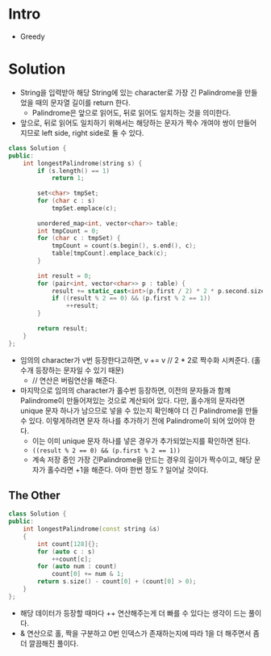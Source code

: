 # Intro
- Greedy

# Solution
- String을 입력받아 해당 String에 있는 character로 가장 긴 Palindrome을 만들었을 때의 문자열 길이를 return 한다.
  - Palindrome은 앞으로 읽어도, 뒤로 읽어도 일치하는 것을 의미한다.
- 앞으로, 뒤로 읽어도 일치하기 위해서는 해당하는 문자가 짝수 개여야 쌍이 만들어지므로 left side, right side로 둘 수 있다.

```cpp
class Solution {
public:
    int longestPalindrome(string s) {
        if (s.length() == 1)
            return 1;
        
        set<char> tmpSet;
        for (char c : s)
            tmpSet.emplace(c);
        
        unordered_map<int, vector<char>> table;
        int tmpCount = 0;
        for (char c : tmpSet) {
            tmpCount = count(s.begin(), s.end(), c);
            table[tmpCount].emplace_back(c);
        }
        
        int result = 0;
        for (pair<int, vector<char>> p : table) {
            result += static_cast<int>(p.first / 2) * 2 * p.second.size();
            if ((result % 2 == 0) && (p.first % 2 == 1))
                ++result;
        }
        
        return result;
    }
};
```
- 임의의 character가 v번 등장한다고하면, v += v // 2 * 2로 짝수화 시켜준다. (홀수개 등장하는 문자일 수 있기 때문)
  - // 연산은 버림연산을 해준다.
- 마지막으로 임의의 character가 홀수번 등장하면, 이전의 문자들과 함께 Palindrome이 만들어져있는 것으로 계산되어 있다. 다만, 홀수개의 문자라면 unique 문자 하나가 남으므로 넣을 수 있는지 확인해야 더 긴 Palindrome을 만들 수 있다. 이렇게하려면 문자 하나를 추가하기 전에 Palindrome이 되어 있어야 한다.
  - 이는 이미 unique 문자 하나를 넣은 경우가 추가되었는지를 확인하면 된다.
  - ```((result % 2 == 0) && (p.first % 2 == 1))```
  - 계속 저장 중인 가장 긴Palindrome을 만드는 경우의 길이가 짝수이고, 해당 문자가 홀수라면 +1을 해준다. 아마 한번 정도 ? 일어날 것이다.

## The Other
```cpp
class Solution {
public:
    int longestPalindrome(const string &s) 
    {
        int count[128]{};
        for (auto c : s) 
            ++count[c];
        for (auto num : count) 
            count[0] += num & 1;
        return s.size() - count[0] + (count[0] > 0);
    }
};
```
- 해당 데이터가 등장할 때마다 ++ 연산해주는게 더 빠를 수 있다는 생각이 드는 풀이다.
- & 연산으로 홀, 짝을 구분하고 0번 인덱스가 존재하는지에 따라 1을 더 해주면서 좀더 깔끔해진 풀이다.
